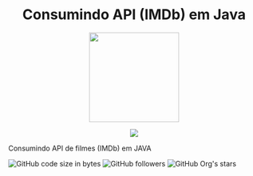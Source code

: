 <h1 align="center">Consumindo API (IMDb) em Java</h1>
<div align="center"><img height="180em" src="https://user-images.githubusercontent.com/101024969/228949596-bda59763-4a92-40d2-b892-3def2f3e7a33.png"/></div>

<p align="center">
<img src="https://img.shields.io/badge/STATUS-EM DESENVOLVIMENTO-brightgreen?style=for-the-badge"/>
</p>

Consumindo API de filmes (IMDb) em JAVA




![GitHub code size in bytes](https://img.shields.io/github/languages/code-size/eduwalker/API_IMDb_Java)
![GitHub followers](https://img.shields.io/github/followers/eduwalker?style=social)
![GitHub Org's stars](https://img.shields.io/github/stars/eduwalker?style=social)
